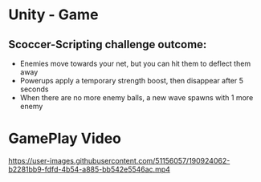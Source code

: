 # Unity - Game

## Scoccer-Scripting challenge outcome:

+ Enemies move towards your net, but you can hit them to deflect them away
+ Powerups apply a temporary strength boost, then disappear after 5 seconds
+ When there are no more enemy balls, a new wave spawns with 1 more enemy

# GamePlay Video

https://user-images.githubusercontent.com/51156057/190924062-b2281bb9-fdfd-4b54-a885-bb542e5546ac.mp4
